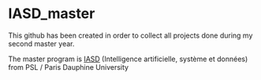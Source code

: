 # IASD_master

This github has been created in order to collect all projects done during my second master year.

The master program is [IASD](https://www.lamsade.dauphine.fr/wp/iasd/en/) (Intelligence artificielle, système et données) from PSL / Paris Dauphine University
